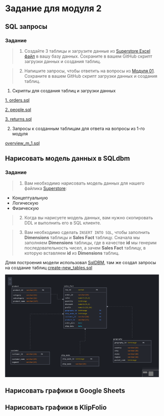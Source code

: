 # Задание для модуля 2


## SQL запросы


### Задание

> 1. Создайте 3 таблицы и загрузите данные из [Superstore Excel файл](https://github.com/Data-Learn/data-engineering/blob/master/DE-101%20Modules/Module01/DE%20-%20101%20Lab%201.1/Sample%20-%20Superstore.xls) в вашу базу данных. Сохраните в вашем GitHub скрипт загрузки данных и создания таблиц.

> 2. Напишите запросы, чтобы ответить на вопросы из [Модуля 01](https://github.com/Data-Learn/data-engineering/tree/master/DE-101%20Modules/Module01/DE%20-%20101%20Lab%201.1#%D0%B0%D0%BD%D0%B0%D0%BB%D0%B8%D1%82%D0%B8%D0%BA%D0%B0-%D0%B2-excel). Сохраните в вашем GitHub скрипт загрузки данных и создания таблиц.



1. Скрипты для создания таблиц и загрузки данных

[1. orders.sql](https://github.com/EsSanches/datalearn/blob/main/de101/module02/orders.sql)

[2. people.sql](https://github.com/EsSanches/datalearn/blob/main/de101/module02/people.sql)

[3. returns.sql](https://github.com/EsSanches/datalearn/blob/main/de101/module02/returns.sql)


2. Запросы к созданным таблицам для ответа на вопросы из 1-го модуля

[overview_m_1.sql](https://github.com/EsSanches/datalearn/blob/main/de101/module02/overview_m_1.sql)

## Нарисовать модель данных в SQLdbm

### Задание

> 1. Вам необходимо нарисовать модель данных для нашего файлика [Superstore](https://github.com/Data-Learn/data-engineering/blob/master/DE-101%20Modules/Module01/DE%20-%20101%20Lab%201.1/Sample%20-%20Superstore.xls):

- Концептуальную
- Логическую
- Физическую

> 2. Когда вы нарисуете модель данных, вам нужно скопировать DDL и выполнить его в SQL клиенте.

> 3. Вам необходимо сделать `INSERT INTO SQL`, чтобы заполнить **Dimensions** таблицы и **Sales Fact** таблицу. Сначала мы заполняем **Dimensions** таблицы, где в качестве **id** мы генерим последовательность чисел, а зачем **Sales Fact** таблицу, в которую вставляем **id** из **Dimensions** таблиц.

Дляя построения модели использовал [SqlDBM](https://sqldbm.com/), там же создал запросы на создание таблиц [create-new_tables.sql](https://github.com/EsSanches/datalearn/blob/main/de101/module02/create-new_tables.sql)

![Image alt](https://github.com/EsSanches/datalearn/blob/main/de101/module02/diagram.png)



  

## Нарисовать графики в Google Sheets

## Нарисовать графики в KlipFolio
